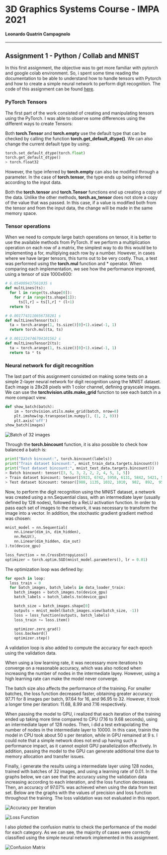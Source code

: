 # 3D Graphics Systems Course - IMPA 2021

#### Leonardo Quatrin Campagnolo

---------

## Assignment 1 - Python / Collab and MNIST

In this first assignment, the objective was to get more familiar with pytorch and google colab environment. So, i spent some time reading the documentation to be able to understand how to handle tensors with Pytorch and how to create a simple neural network to perform digit recognition. The code of this assignment can be found [here](https://github.com/lquatrin/i3d21/blob/main/code/a1/Assignment_1.ipynb).

### PyTorch Tensors

The first part of the work consisted of creating and manipulating tensors using the PyTorch. I was able to observe some differences using the different ways to create Tensors:

Both **torch.Tensor** and **torch.empty** use the default type that can be checked by calling the function **torch.get_default_dtype()**. We can also change the current default type by using:


```python
torch.set_default_dtype(torch.float)
torch.get_default_dtype()
> torch.float32
``` 

However, the type inferred by **torch.empty** can also be modified through a parameter. In the case of **torch.tensor**, the type ends up being inferred according to the input data.

Both the **torch.tensor** and **torch.Tensor** functions end up creating a copy of the data. Unlike the other methods, **torch.as_tensor** does not store a copy of the value that was passed. In this case, if a value is modified both from the tensor and from the input data, the change will be made in the same memory space.

### Tensor operations

When we need to compute large batch operations on tensor, it is better to use the available methods from PyTorch. If we perform a multiplication operation on each row of a matrix, the simplest way to do this would be to implementing a for, multiplying each row by a number. However, in cases where we have larger tensors, this turns out to be very costly.
Thus, a test was performed using the **torch.mul** function and * operator. When comparing each implementation, we see how the performance improved, using a tensor of size 1000x600:

```python
# 6.054009437561035 s
def multLines(ts):
  for l in range(ts.shape[0]):
    for r in range(ts.shape[1]):
      ts[l,r] = ts[l,r] * (l+1) 
  return ts

# 0.0017743110656738281 s
def multLinesTensor(ts):
  ta = torch.arange(1, ts.size()[0]+1).view(-1, 1)
  return torch.mul(ta, ts)

# 0.0011224746704101562 s
def multLinesTensor2(ts):
  ta = torch.arange(1, ts.size()[0]+1).view(-1, 1)
  return ta * ts
``` 

### Neural network for digit recognition

The last part of this assignment consisted on making some tests on a simple 2-layer neural network for digit recognition using the MNIST dataset. Each image is 28x28 pixels with 1 color channel, defining grayscale images. We can use the **torchvision.utils.make_grid** function to see each batch in a more compact view.

```python
def show_batch(batch):
    im = torchvision.utils.make_grid(batch, nrow=8)
    plt.imshow(np.transpose(im.numpy(), (1, 2, 0)))
    plt.axis('off')
show_batch(images)
``` 

![Batch of 32 images](data/imgs/a1/bach_of_images.png)

Through the **torch.bincount** function, it is also possible to check how balanced a batch is:

```python
print("Batch bincount:", torch.bincount(labels))
print("Train dataset bincount:", mnist_train_data.targets.bincount())
print("Test dataset bincount:", mnist_test_data.targets.bincount())
> Batch bincount: tensor([3, 5, 3, 2, 2, 2, 4, 5, 1, 5])
> Train dataset bincount: tensor([5923, 6742, 5958, 6131, 5842, 5421, 5918, 6265, 5851, 5949])
> Test dataset bincount: tensor([980, 1135, 1032, 1010,  982,  892,  958, 1028,  974, 1009])
``` 

Now, to perform the digit recognition using the MNIST dataset, a network was created using a nn.Sequential class, with an intermediate layer (usually defined by 128 nodes), followed by a ReLU activation function. In order to pass each set of images to the network, it was necessary to transform the image into a vector. In addition, the stochastic gradient gradient method was chosen:

```python
mnist_model = nn.Sequential(
    nn.Linear(dim_in, dim_hidden),
    nn.ReLU(),
    nn.Linear(dim_hidden, dim_out)
).to(device_gpu)

loss_function = nn.CrossEntropyLoss()
optimizer = torch.optim.SGD(mnist_model.parameters(), lr = 0.01)
``` 

The optimization loop was defined by:

```python
for epoch in loop:
  loss_train = 0
  for batch_images, batch_labels in data_loader_train:
    batch_images = batch_images.to(device_gpu)
    batch_labels = batch_labels.to(device_gpu)

    batch_size = batch_images.shape[0]
    outputs = mnist_model(batch_images.view(batch_size, -1)) 
    loss = loss_function(outputs, batch_labels)
    loss_train += loss.item()

    optimizer.zero_grad()
    loss.backward()
    optimizer.step()
```

A validation loop is also added to compute the accuracy for each epoch using the validation data.

When using a low learning rate, it was necessary more iterations to converge on a reasonable accuracy, which was also noticed when increasing the number of nodes in the intermediate layey. However, using a high learning rate can make the model never converge.

The batch size also affects the performance of the training. For smaller batches, the loss function decreased faster, obtaining greater accuracy: 97.71 for 8 images per batch, 97.64 for 16, and 96.95 to 32. However, it took a longer time per iteration: 11.68, 8.99 and 7.16 respectively.

When passing the model to GPU, i realized that each iteration of the training ended up taking more time compared to CPU (7.16 to 9.68 seconds), using an intermediate layer of 128 nodes. Then, i did a test extrapolating the number of nodes in the intermediate layer to 10000. In this case, trainin the model in CPU took about 50 s per iteration, while in GPU remained at 9 s. I could note that a simple network does not end up having such a performance impact, as it cannot exploit GPU parallelization effectively. In addition, passing the model to the GPU can generate additional time due to memory allocation and transfer issues.

Finally, i generate the results using a intermediate layer using 128 nodes, trained with batches of 32 images, and using a learning rate of 0.01. In the graphs below, we can see that the accuracy using the validation data increasing according to each interation, and the loss function decreases. Then, an accuracy of 97.07% was achieved when using the data from test set. Below are the graphs with the values of precision and loss function throughout the training. The loss validation was not evaluated in this report.

![Accuracy per Iteration](data/imgs/a1/accuracy.png)

![Loss Function](data/imgs/a1/loss_function.png)

I also plotted the confusion matrix to check the performance of the model for each category. As we can see, the majority of cases were correctly classified using the simple neural network implemented in this assignment.

![Confusion Matrix](data/imgs/a1/confusion_matrix.png)

